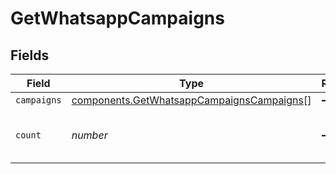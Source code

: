 # GetWhatsappCampaigns


## Fields

| Field                                                                                                  | Type                                                                                                   | Required                                                                                               | Description                                                                                            | Example                                                                                                |
| ------------------------------------------------------------------------------------------------------ | ------------------------------------------------------------------------------------------------------ | ------------------------------------------------------------------------------------------------------ | ------------------------------------------------------------------------------------------------------ | ------------------------------------------------------------------------------------------------------ |
| `campaigns`                                                                                            | [components.GetWhatsappCampaignsCampaigns](../../models/components/getwhatsappcampaignscampaigns.md)[] | :heavy_minus_sign:                                                                                     | N/A                                                                                                    |                                                                                                        |
| `count`                                                                                                | *number*                                                                                               | :heavy_minus_sign:                                                                                     | Number of WhatsApp campaigns retrieved                                                                 | 40                                                                                                     |